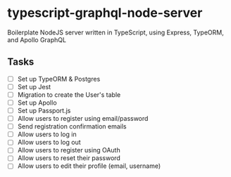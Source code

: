 # typescript-graphql-node-server

Boilerplate NodeJS server written in TypeScript, using Express, TypeORM, and Apollo GraphQL

## Tasks

- [ ] Set up TypeORM & Postgres
- [ ] Set up Jest
- [ ] Migration to create the User's table
- [ ] Set up Apollo
- [ ] Set up Passport.js
- [ ] Allow users to register using email/password
- [ ] Send registration confirmation emails
- [ ] Allow users to log in
- [ ] Allow users to log out
- [ ] Allow users to register using OAuth
- [ ] Allow users to reset their password
- [ ] Allow users to edit their profile (email, username)
